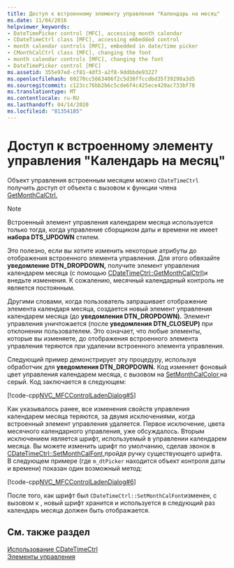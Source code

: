 ```yaml
---
title: Доступ к встроенному элементу управления "Календарь на месяц"
ms.date: 11/04/2016
helpviewer_keywords:
- DateTimePicker control [MFC], accessing month calendar
- CDateTimeCtrl class [MFC], accessing embedded control
- month calendar controls [MFC], embedded in date/time picker
- CMonthCalCtrl class [MFC], changing the font
- month calendar controls [MFC], changing the font
- DateTimePicker control [MFC]
ms.assetid: 355e97ed-cf81-4df3-a2f8-9ddbbde93227
ms.openlocfilehash: 69270cc5663406f2c5d38ffccdbd35f39298a3d5
ms.sourcegitcommit: c123cc76bb2b6c5cde6f4c425ece420ac733bf70
ms.translationtype: MT
ms.contentlocale: ru-RU
ms.lasthandoff: 04/14/2020
ms.locfileid: "81354185"
---
```

# <a name="accessing-the-embedded-month-calendar-control"></a>Доступ к встроенному элементу управления "Календарь на месяц"

Объект управления встроенным месяцем можно `CDateTimeCtrl` получить доступ от объекта с вызовом к функции члена [GetMonthCalCtrl.](../mfc/reference/cdatetimectrl-class.md#getmonthcalctrl)

> [!NOTE]
> Встроенный элемент управления календарем месяца используется только тогда, когда управление сборщиком даты и времени не имеет **набора DTS_UPDOWN** стилем.

Это полезно, если вы хотите изменить некоторые атрибуты до отображения встроенного элемента управления. Для этого обвязайте **уведомление DTN_DROPDOWN,** получите элемент управления календарем месяца (с помощью [CDateTimeCtrl::GetMonthCalCtrl)](../mfc/reference/cdatetimectrl-class.md#getmonthcalctrl)и внедьте изменения. К сожалению, месячный календарный контроль не является постоянным.

Другими словами, когда пользователь запрашивает отображение элемента календаря месяца, создается новый элемент управления календарем месяца (до **уведомления DTN_DROPDOWN).** Элемент управления уничтожается (после **уведомления DTN_CLOSEUP)** при отклонении пользователем. Это означает, что любые элементы, которые вы изменяете, до отображения встроенного элемента управления теряются при удалении встроенного элемента управления.

Следующий пример демонстрирует эту процедуру, используя обработчик для **уведомления DTN_DROPDOWN.** Код изменяет фоновый цвет управления календарем месяца, с вызовом на [SetMonthCalColor,](../mfc/reference/cdatetimectrl-class.md#setmonthcalcolor)на серый. Код заключается в следующем:

[!code-cpp[NVC_MFCControlLadenDialog#5](../mfc/codesnippet/cpp/accessing-the-embedded-month-calendar-control_1.cpp)]

Как указывалось ранее, все изменения свойств управления календарем месяца теряются, за двумя исключениями, когда встроенный элемент управления удаляется. Первое исключение, цвета месячного календарного управления, уже обсуждалось. Вторым исключением является шрифт, используемый в управлении календарем месяца. Вы можете изменить шрифт по умолчанию, сделав звонок в [CDateTimeCtrl::SetMonthCalFont,](../mfc/reference/cdatetimectrl-class.md#setmonthcalfont)пройдя ручку существующего шрифта. В следующем примере (где `m_dtPicker` находится объект контроля даты и времени) показан один возможный метод:

[!code-cpp[NVC_MFCControlLadenDialog#6](../mfc/codesnippet/cpp/accessing-the-embedded-month-calendar-control_2.cpp)]

После того, как шрифт был `CDateTimeCtrl::SetMonthCalFont`изменен, с вызовом к , новый шрифт хранится и используется в следующий раз календарь месяца должен быть отображается.

## <a name="see-also"></a>См. также раздел

[Использование CDateTimeCtrl](../mfc/using-cdatetimectrl.md)<br/>
[Элементы управления](../mfc/controls-mfc.md)
